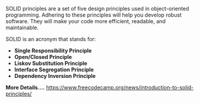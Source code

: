 SOLID principles are a set of five design principles used in object-oriented programming. Adhering to these principles will help you develop robust software. They will make your code more efficient, readable, and maintainable.

SOLID is an acronym that stands for:

- **Single Responsibility Principle**
- **Open/Closed Principle**
- **Liskov Substitution Principle**
- **Interface Segregation Principle**
- **Dependency Inversion Principle**

**More Details....**
<a name = "More Details...">https://www.freecodecamp.org/news/introduction-to-solid-principles/</a>